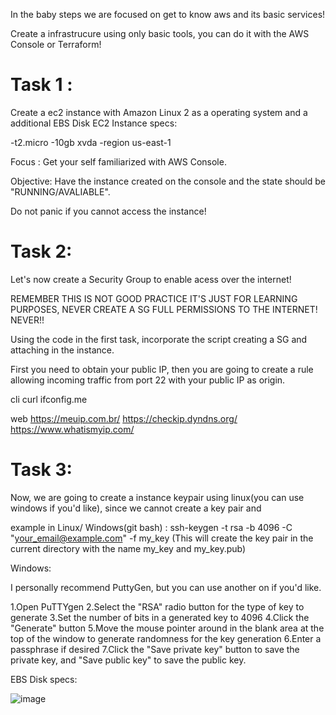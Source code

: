 In the baby steps we are focused on get to know aws and its basic services!

Create a infrastrucure using only basic tools, you can do it with the AWS Console or Terraform!

# Task 1 :
Create a ec2 instance with Amazon Linux 2 as a operating system and a additional EBS Disk 
EC2 Instance specs: 

-t2.micro
-10gb xvda
-region us-east-1

Focus : Get your self familiarized with AWS Console.

Objective: Have the instance created on the console and the state should be "RUNNING/AVALIABLE".

Do not panic if you cannot access the instance!


# Task 2:

Let's now create a Security Group to enable acess over the internet!

REMEMBER THIS IS NOT GOOD PRACTICE IT'S JUST FOR LEARNING PURPOSES, NEVER CREATE A SG FULL PERMISSIONS TO THE INTERNET! NEVER!!

Using the code in the first task, incorporate the script creating a SG and attaching in the instance.

First you need to obtain your public IP, then you are going to create a rule allowing incoming traffic from port 22 with your public IP as origin.

cli
curl ifconfig.me

web
https://meuip.com.br/
https://checkip.dyndns.org/
https://www.whatismyip.com/



# Task 3:

Now, we are going to create a instance keypair using linux(you can use windows if you'd like), since we cannot create a key pair and

example in Linux/ Windows(git bash) : 
ssh-keygen -t rsa -b 4096 -C "your_email@example.com" -f my_key
(This will create the key pair in the current directory with the name my_key and my_key.pub)

Windows:

I personally recommend PuttyGen, but you can use another on if you'd like.

1.Open PuTTYgen
2.Select the "RSA" radio button for the type of key to generate
3.Set the number of bits in a generated key to 4096
4.Click the "Generate" button
5.Move the mouse pointer around in the blank area at the top of the window to generate randomness for the key generation
6.Enter a passphrase if desired
7.Click the "Save private key" button to save the private key, and "Save public key" to save the public key.



EBS Disk specs:

![image](https://user-images.githubusercontent.com/40150118/185254293-b902f2cb-b221-4f73-ac9f-a3b97d17bcc4.png)
